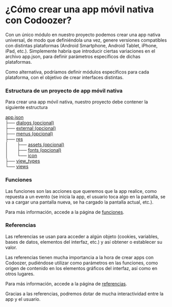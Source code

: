 # ¿Cómo crear una app móvil nativa con Codoozer?

Con un único módulo en nuestro proyecto podemos crear una app nativa universal, de modo que definiéndola una vez, genere versiones compatibles con distintas plataformas (Android Smartphone, Android Tablet, iPhone, iPad, etc.). Simplemente habría que introducir ciertas variaciones en el archivo app.json, para definir parámetros específicos de dichas plataformas.

Como alternativa, podríamos definir módulos específicos para cada plataforma, con el objetivo de crear interfaces distintas.

### Estructura de un proyecto de app móvil nativa

Para crear una app móvil nativa, nuestro proyecto debe contener la siguiente estructura

[app.json](app.json)  
├── [dialogs (opcional)](dialogs)  
├── [external (opcional)](external)  
├── [menus (opcional)](menus)  
├── [res](res)  
│&emsp;&emsp;├── [assets (opcional)](res)  
│&emsp;&emsp;├── [fonts (opcional)](res)  
│&emsp;&emsp;└── [icon](res)  
├── [view_types](view_types)  
└── [views](views)  


### Funciones

Las funciones son las acciones que queremos que la app realice, como repuesta a un evento (se inicia la app, el usuario toca algo en la pantalla, se va a cargar una pantalla nueva, se ha cargado la pantalla actual, etc.).

Para más información, accede a la página de [funciones](funciones).


### Referencias

Las referencias se usan para acceder a algún objeto (cookies, variables, bases de datos, elementos del interfaz, etc.) y así obtener o establecer su valor.

Las referencias tienen mucha importancia a la hora de crear apps con Codoozer, pudiéndose utilizar como parámetros en las funciones, como origen de contenido en los elementos gráficos del interfaz, así como en otros lugares.

Para más información, accede a la página de [referencias](referencias).

Gracias a las referencias, podremos dotar de mucha interactividad entre la app y el usuario.


